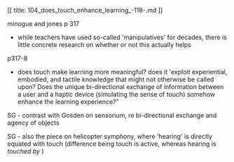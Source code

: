 [[
title: 104_does_touch_enhance_learning_-118-.md
]]

minogue and jones p 317

+ while teachers have used so-called 'manipulatives' for decades, there is little concrete research on whether or not this actually helps

p317-8

+ does touch make learning more meaningful? does it 'exploit experiential, embodied, and tactile knowledge that might not otherwise be called upon? Does the unique bi-directional exchange of information between a user and a haptic device \(simulating the sense of touch\) somehow enhance the learning experience?"

SG - contrast with Gosden on sensorium, re bi-directional exchange and agency of objects

SG - also the piece on helicopter symphony, where 'hearing' is directly equated with touch \(difference being touch is active, whereas hearing is _touched by_ )
